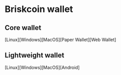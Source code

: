 Briskcoin wallet
================
Core wallet
----------------
[Linux][Windows][MacOS][Paper Wallet][Web Wallet]

Lightweight wallet
----------------
[Linux][Windows][MacOS][Android]

